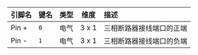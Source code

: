 <!--
DO NOT EDIT THIS FILE DIRECTLY.
This file is generated by tools/comp-docs.js.
All changes will be overwritten by regeneration.
-->

<slot class="model-pins">

| 引脚名 | 键名 | 类型 | 维度 | 描述 |
|:------ |:---- |:----:|:----:|:---- |
| Pin \+ | `0` | 电气 | 3 x 1 | 三相断路器接线端口的正端 |
| Pin \- | `1` | 电气 | 3 x 1 | 三相断路器接线端口的负端 |

</slot>
